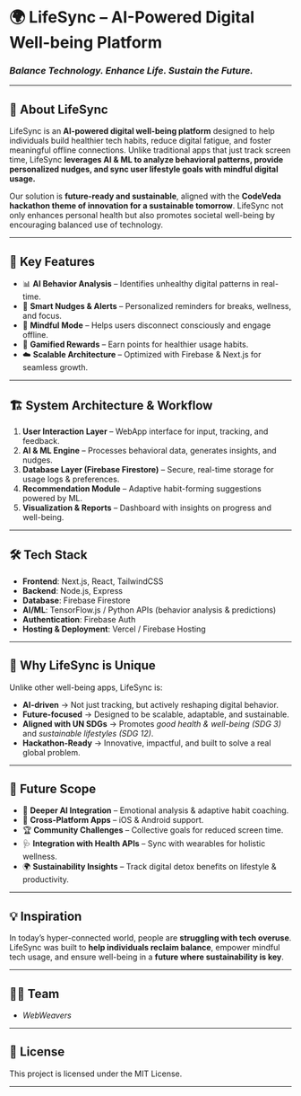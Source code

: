 # 🌍 LifeSync – AI-Powered Digital Well-being Platform  

### *Balance Technology. Enhance Life. Sustain the Future.*  

---

## 📖 About LifeSync  
LifeSync is an **AI-powered digital well-being platform** designed to help individuals build healthier tech habits, reduce digital fatigue, and foster meaningful offline connections. Unlike traditional apps that just track screen time, LifeSync **leverages AI & ML to analyze behavioral patterns, provide personalized nudges, and sync user lifestyle goals with mindful digital usage.**  

Our solution is **future-ready and sustainable**, aligned with the **CodeVeda hackathon theme of innovation for a sustainable tomorrow**. LifeSync not only enhances personal health but also promotes societal well-being by encouraging balanced use of technology.  

---

## 🚀 Key Features  
- 📊 **AI Behavior Analysis** – Identifies unhealthy digital patterns in real-time.  
- 🔔 **Smart Nudges & Alerts** – Personalized reminders for breaks, wellness, and focus.  
- 🧘 **Mindful Mode** – Helps users disconnect consciously and engage offline.  
- 🎯 **Gamified Rewards** – Earn points for healthier usage habits.  
- ☁️ **Scalable Architecture** – Optimized with Firebase & Next.js for seamless growth.  

---

## 🏗️ System Architecture & Workflow  
1. **User Interaction Layer** – WebApp interface for input, tracking, and feedback.  
2. **AI & ML Engine** – Processes behavioral data, generates insights, and nudges.  
3. **Database Layer (Firebase Firestore)** – Secure, real-time storage for usage logs & preferences.  
4. **Recommendation Module** – Adaptive habit-forming suggestions powered by ML.  
5. **Visualization & Reports** – Dashboard with insights on progress and well-being.  

---

## 🛠️ Tech Stack  
- **Frontend**: Next.js, React, TailwindCSS  
- **Backend**: Node.js, Express  
- **Database**: Firebase Firestore  
- **AI/ML**: TensorFlow.js / Python APIs (behavior analysis & predictions)  
- **Authentication**: Firebase Auth  
- **Hosting & Deployment**: Vercel / Firebase Hosting  

---

## 🌱 Why LifeSync is Unique  
Unlike other well-being apps, LifeSync is:  
- **AI-driven** → Not just tracking, but actively reshaping digital behavior.  
- **Future-focused** → Designed to be scalable, adaptable, and sustainable.  
- **Aligned with UN SDGs** → Promotes *good health & well-being (SDG 3)* and *sustainable lifestyles (SDG 12)*.  
- **Hackathon-Ready** → Innovative, impactful, and built to solve a real global problem.  

---

## 🔮 Future Scope  
- 🤖 **Deeper AI Integration** – Emotional analysis & adaptive habit coaching.  
- 📱 **Cross-Platform Apps** – iOS & Android support.  
- 🏆 **Community Challenges** – Collective goals for reduced screen time.  
- 🩺 **Integration with Health APIs** – Sync with wearables for holistic wellness.  
- 🌍 **Sustainability Insights** – Track digital detox benefits on lifestyle & productivity.  

---

## 💡 Inspiration  
In today’s hyper-connected world, people are **struggling with tech overuse**. LifeSync was built to **help individuals reclaim balance**, empower mindful tech usage, and ensure well-being in a **future where sustainability is key**.  

---

## 👩‍💻 Team  
- *WebWeavers*  

---

## 📜 License  
This project is licensed under the MIT License.  

---
